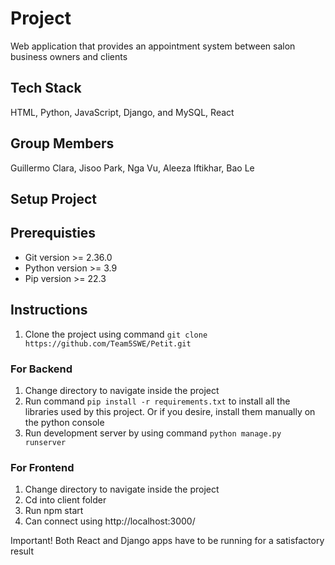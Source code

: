# Project
Web application that provides an appointment system between salon business owners and clients

## Tech Stack

HTML, Python, JavaScript, Django, and MySQL, React  

## Group Members

Guillermo Clara, Jisoo Park, Nga Vu, Aleeza Iftikhar, Bao Le

## Setup Project

## Prerequisties

- Git version >= 2.36.0
- Python version >= 3.9
- Pip version >= 22.3

## Instructions

1. Clone the project using command `git clone https://github.com/Team5SWE/Petit.git `

### For Backend
1. Change directory to navigate inside the project
2. Run command `pip install -r requirements.txt` to install all the libraries used by this project. 
Or if you desire, install them manually on the python console
3. Run development server by using command `python manage.py runserver`

### For Frontend
1. Change directory to navigate inside the project
2. Cd into client folder
3. Run npm start
4. Can connect using http://localhost:3000/

Important!
Both React and Django apps have to be running for a satisfactory result
